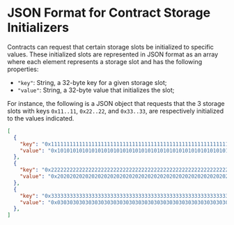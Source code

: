 # JSON Format for Contract Storage Initializers

Contracts can request that certain storage slots be initialized to specific values. These initialized slots are represented in JSON format as an array where each element represents a storage slot and has the following properties:

- `"key"`: String, a 32-byte key for a given storage slot;
- `"value"`: String, a 32-byte value that initializes the slot;

For instance, the following is a JSON object that requests that the 3 storage slots with keys `0x11..11`, `0x22..22`, and `0x33..33`, are respectively initialized to the values indicated.

```json
[
  {
    "key": "0x1111111111111111111111111111111111111111111111111111111111111111",
    "value": "0x1010101010101010101010101010101010101010101010101010101010101010"
  }, 
  {
    "key": "0x2222222222222222222222222222222222222222222222222222222222222222",
    "value": "0x2020202020202020202020202020202020202020202020202020202020202020"
  },
  {
    "key": "0x3333333333333333333333333333333333333333333333333333333333333333",
    "value": "0x0303030303030303030303030303030303030303030303030303030303030303"
  },
]
```
